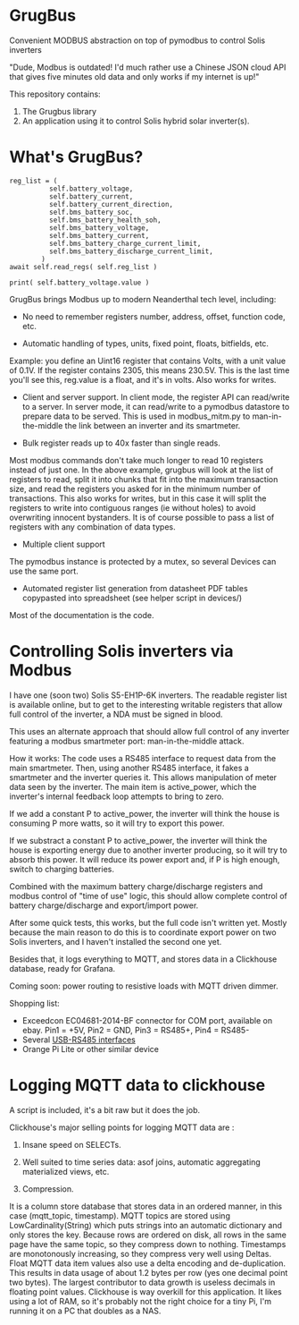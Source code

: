 # GrugBus
Convenient MODBUS abstraction on top of pymodbus to control Solis inverters

"Dude, Modbus is outdated! I'd much rather use a Chinese JSON cloud API that gives five minutes old data and only works if my internet is up!"

This repository contains:

1) The Grugbus library
2) An application using it to control Solis hybrid solar inverter(s).

# What's GrugBus?

    reg_list = (
              self.battery_voltage,                    
              self.battery_current,                    
              self.battery_current_direction,          
              self.bms_battery_soc,                    
              self.bms_battery_health_soh,             
              self.bms_battery_voltage,                
              self.bms_battery_current,                
              self.bms_battery_charge_current_limit,   
              self.bms_battery_discharge_current_limit,
            )
    await self.read_regs( self.reg_list )

    print( self.battery_voltage.value )   
            
GrugBus brings Modbus up to modern Neanderthal tech level, including:

- No need to remember registers number, address, offset, function code, etc.

- Automatic handling of types, units, fixed point, floats, bitfields, etc.

Example: you define an Uint16 register that contains Volts, with a unit value of 0.1V.
If the register contains 2305, this means 230.5V. This is the last time you'll see this,
reg.value is a float, and it's in volts. Also works for writes.

- Client and server support. In client mode, the register API can read/write to a server.
In server mode, it can read/write to a pymodbus datastore to prepare data to be served.
This is used in modbus_mitm.py to man-in-the-middle the link between an inverter and its
smartmeter.

- Bulk register reads up to 40x faster than single reads.

Most modbus commands don't take much longer to read 10 registers instead of just one.
In the above example, grugbus will look at the list of registers to read, split it into
chunks that fit into the maximum transaction size, and read the registers you asked for
in the minimum number of transactions. This also works for writes, but in this case it will
split the registers to write into contiguous ranges (ie without holes) to avoid overwriting
innocent bystanders. It is of course possible to pass a list of registers with any
combination of data types.

- Multiple client support

The pymodbus instance is protected by a mutex, so several Devices can use the same port.

- Automated register list generation from datasheet PDF tables copypasted into spreadsheet
(see helper script in devices/)

Most of the documentation is the code.

# Controlling Solis inverters via Modbus

I have one (soon two) Solis S5-EH1P-6K inverters. The readable register list is available online, but to get to the interesting writable registers that allow full control of the inverter, a NDA must be signed in blood.

This uses an alternate approach that should allow full control of any inverter featuring a modbus smartmeter port: man-in-the-middle attack.

How it works: The code uses a RS485 interface to request data from the main smartmeter. Then, using another RS485 interface, it fakes a smartmeter and the inverter queries it. This allows manipulation of meter data seen by the inverter. The main item is active_power, which the inverter's internal feedback loop attempts to bring to zero.

If we add a constant P to active_power, the inverter will think the house is consuming P more watts, so it will try to export this power.

If we substract a constant P to active_power, the inverter will think the house is exporting energy due to another inverter producing, so it will try to absorb this power. It will reduce its power export and, if P is high enough, switch to charging batteries.

Combined with the maximum battery charge/discharge registers and modbus control of "time of use" logic, this should allow complete control of battery charge/discharge and export/import power.

After some quick tests, this works, but the full code isn't written yet. Mostly because the main reason to do this is to coordinate export power on two Solis inverters, and I haven't installed the second one yet.

Besides that, it logs everything to MQTT, and stores data in a Clickhouse database, ready for Grafana.

Coming soon: power routing to resistive loads with MQTT driven dimmer.

Shopping list:

- Exceedcon EC04681-2014-BF connector for COM port, available on ebay. Pin1 = +5V, Pin2 = GND, Pin3 = RS485+, Pin4 = RS485-
- Several [USB-RS485 interfaces](https://www.waveshare.com/catalog/product/view/id/3629/s/usb-to-rs232-485-ttl/category/37/usb-to-rs232-485-ttl.htm?sku=22547)
- Orange Pi Lite or other similar device

# Logging MQTT data to clickhouse

A script is included, it's a bit raw but it does the job.

Clickhouse's major selling points for logging MQTT data are :

1) Insane speed on SELECTs.

2) Well suited to time series data: asof joins, automatic aggregating materialized views, etc.

3) Compression. 

It is a column store database that stores data in an ordered manner, in this case (mqtt_topic, timestamp). MQTT topics are stored using LowCardinality(String) which puts strings into an automatic dictionary and only stores the key. Because rows are ordered on disk, all rows in the same page have the same topic, so they compress down to nothing. Timestamps are monotonously increasing, so they compress very well using Deltas. Float MQTT data item values also use a delta encoding and de-duplication. This results in data usage of about 1.2 bytes per row (yes one decimal point two bytes). The largest contributor to data growth is useless decimals in floating point values. Clickhouse is way overkill for this application. It likes using a lot of RAM, so it's probably not the right choice for a tiny Pi, I'm running it on a PC that doubles as a NAS. 




